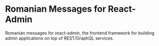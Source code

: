 # Romanian Messages for React-Admin
Romanian messages for react-admin, the frontend framework for building admin applications on top of REST/GraphQL services.
